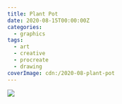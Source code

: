 ```yaml
---
title: Plant Pot
date: 2020-08-15T00:00:00Z
categories:
  - graphics
tags:
  - art
  - creative
  - procreate
  - drawing
coverImage: cdn:/2020-08-plant-pot
---
```


![](cdn:/2020-08-plant-pot?class=fw)
